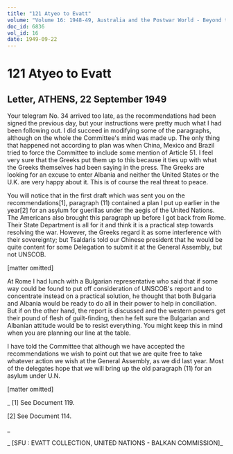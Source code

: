 ```yaml
---
title: "121 Atyeo to Evatt"
volume: "Volume 16: 1948-49, Australia and the Postwar World - Beyond the Region"
doc_id: 6836
vol_id: 16
date: 1949-09-22
---
```


# 121 Atyeo to Evatt

## Letter, ATHENS, 22 September 1949

Your telegram No. 34 arrived too late, as the recommendations had been signed the previous day, but your instructions were pretty much what I had been following out. I did succeed in modifying some of the paragraphs, although on the whole the Committee's mind was made up. The only thing that happened not according to plan was when China, Mexico and Brazil tried to force the Committee to include some mention of Article 51. I feel very sure that the Greeks put them up to this because it ties up with what the Greeks themselves had been saying in the press. The Greeks are looking for an excuse to enter Albania and neither the United States or the U.K. are very happy about it. This is of course the real threat to peace.

You will notice that in the first draft which was sent you on the recommendations[1], paragraph (11) contained a plan I put up earlier in the year[2] for an asylum for guerillas under the aegis of the United Nations. The Americans also brought this paragraph up before I got back from Rome. Their State Department is all for it and think it is a practical step towards resolving the war. However, the Greeks regard it as some interference with their sovereignty; but Tsaldaris told our Chinese president that he would be quite content for some Delegation to submit it at the General Assembly, but not UNSCOB.

[matter omitted]

At Rome I had lunch with a Bulgarian representative who said that if some way could be found to put off consideration of UNSCOB's report and to concentrate instead on a practical solution, he thought that both Bulgaria and Albania would be ready to do all in their power to help in conciliation. But if on the other hand, the report is discussed and the western powers get their pound of flesh of guilt-finding, then he felt sure the Bulgarian and Albanian attitude would be to resist everything. You might keep this in mind when you are planning our line at the table.

I have told the Committee that although we have accepted the recommendations we wish to point out that we are quite free to take whatever action we wish at the General Assembly, as we did last year. Most of the delegates hope that we will bring up the old paragraph (11) for an asylum under U.N.

[matter omitted]

_ [1] See Document 119.

[2] See Document 114.

_

_ [SFU : EVATT COLLECTION, UNITED NATIONS - BALKAN COMMISSION]_

